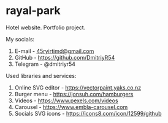 # rayal-park

Hotel website. Portfolio project.

My socials:
1. E-mail - 45ryirtimd@gmail.com
2. GitHub - https://github.com/DmitriyR54
3. Telegram - @dmitriyr54

Used libraries and services:
1. Online SVG editor - https://vectorpaint.yaks.co.nz
2. Burger menu - https://jonsuh.com/hamburgers
3. Videos - https://www.pexels.com/videos
4. Carousel - https://www.embla-carousel.com
5. Socials SVG icons - https://icons8.com/icon/12599/github
